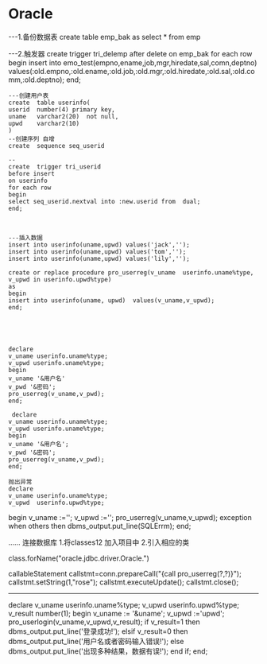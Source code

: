 # Oracle
---1.备份数据表
create table emp_bak as select * from  emp

---2.触发器
create trigger tri_delemp
after delete 
on emp_bak
for each row
  begin
    insert into
    emo_test(empno,ename,job,mgr,hiredate,sal,comn,deptno)
    values(:old.empno,:old.ename,:old.job,:old.mgr,:old.hiredate,:old.sal,:old.comm,:old.deptno);
    end;
    
    
    
    ---创建用户表
    create  table userinfo(
    userid  number(4) primary key,
    uname   varchar2(20)  not null,
    upwd    varchar2(10) 
    )
    --创建序列 自增
    create  sequence seq_userid 
    
    --
    create  trigger tri_userid
    before insert 
    on userinfo
    for each row 
    begin
    select seq_userid.nextval into :new.userid from  dual;
    end;
    
    
    
    ---插入数据
    insert into userinfo(uname,upwd) values('jack','');
    insert into userinfo(uname,upwd) values('tom','');
    insert into userinfo(uname,upwd) values('lily','');
    
    create or replace procedure pro_userreg(v_uname  userinfo.uname%type, v_upwd in userinfo.upwd%type)
    as 
    begin
    insert into userinfo(uname, upwd)  values(v_uname,v_upwd);
    end;
    
    
    
    
    
    declare
    v_uname userinfo.uname%type;
    v_upwd userinfo.uname%type;
    begin
    v_uname '&用户名'
    v_pwd '&密码';
    pro_userreg(v_uname,v_pwd);
    end;
    
     declare
    v_uname userinfo.uname%type;
    v_upwd userinfo.uname%type;
    begin
    v_uname '&用户名';
    v_pwd '&密码';
    pro_userreg(v_uname,v_pwd);
    end;
    
    抛出异常
    declare
    v_uname userinfo.uname%type;
    v_upwd  userinfo.upwd%type;
   begin
  v_uname :='';
  v_upwd :='';
  pro_userreg(v_uname,v_upwd);
  exception
    when others then
      dbms_output.put_line(SQLErrm);
  end;







……    连接数据库
1.将classes12  加入项目中
2.引入相应的类


class.forName("oracle.jdbc.driver.Oracle.")

callableStatement callstmt=conn.prepareCall("{call pro_userreg(?,?)}");
callstmt.setString(1,"rose");
callstmt.executeUpdate();
callstmt.close();


-----
declare 
v_uname userinfo.uname%type;
v_upwd userinfo.upwd%type;
v_result number(1);
begin
  v_uname := '&uname';
  v_upwd :='upwd';
  pro_userlogin(v_uname,v_upwd,v_result);
  if v_result=1 then
    dbms_output.put_line('登录成功!');
    elsif v_result=0 then
      dbms_output.put_line('用户名或者密码输入错误!');
      else
        dbms_output.put_line('出现多种结果，数据有误!');
        end if;
        end;

















    
    
    
    
    
    
    
    
    
